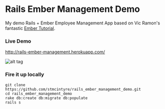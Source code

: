 Rails Ember Management Demo
====

My demo Rails + Ember Employee Management App based on Vic Ramon's fantastic [Ember Tutorial].

### Live Demo
http://rails-ember-management.herokuapp.com/

![alt tag](http://cl.ly/image/1W1Z1Z3s1L0E/rails_ember_management3.gif)

[Ember Tutorial]:http://ember.vicramon.com/

### Fire it up locally

```
git clone https://github.com/stmcintyre/rails_ember_management_demo.git
cd rails_ember_management_demo
rake db:create db:migrate db:populate
rails s
```
